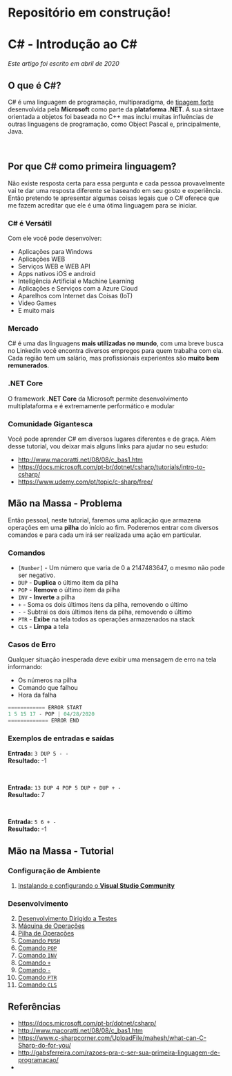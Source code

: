 # Repositório em construção!

# C# - Introdução ao C# 
*Este artigo foi escrito em abril de 2020*

## O que é C#?

C# é uma linguagem de programação, multiparadigma, de [tipagem forte](https://github.com/Go-Horse-Coding/programming-concepts-tutorial/blob/master/Concepts/typing.md)
desenvolvida pela **Microsoft** como parte da **plataforma .NET**. A sua sintaxe orientada a objetos foi baseada no C++ mas inclui muitas influências de outras linguagens
de programação, como Object Pascal e, principalmente, Java.

<br>

## Por que C# como primeira linguagem?

Não existe resposta certa para essa pergunta e cada pessoa provavelmente vai te dar uma resposta diferente se baseando em seu gosto e experiência. 
Então pretendo te apresentar algumas coisas legais que o C# oferece que me fazem acreditar que ele é uma ótima linguagem para se iniciar.

### C# é Versátil

Com ele você pode desenvolver:
* Aplicações para Windows
* Aplicações WEB
* Serviços WEB e WEB API
* Apps nativos iOS e android
* Inteligência Artificial e Machine Learning
* Aplicações e Serviços com a Azure Cloud
* Aparelhos com Internet das Coisas (IoT) 
* Video Games
* E muito mais
	
### Mercado

C# é uma das linguagens **mais utilizadas no mundo**, com uma breve busca no LinkedIn você encontra diversos empregos para quem trabalha com ela.
Cada região tem um salário, mas profissionais experientes são **muito bem remunerados**.

### .NET Core

O framework **.NET Core** da Microsoft permite desenvolvimento multiplataforma e é extremamente performático e modular

### Comunidade Gigantesca

Você pode aprender C# em diversos lugares diferentes e de graça. Além desse tutorial, vou deixar mais alguns links para ajudar no seu estudo:
* http://www.macoratti.net/08/08/c_bas1.htm
* https://docs.microsoft.com/pt-br/dotnet/csharp/tutorials/intro-to-csharp/
* https://www.udemy.com/pt/topic/c-sharp/free/

## Mão na Massa - Problema

Então pessoal, neste tutorial, faremos uma aplicação que armazena operações em uma **pilha** do início ao fim. Poderemos entrar com diversos comandos e para cada um irá ser realizada uma ação
em particular.


### Comandos

* `[Number]` - Um número que varia de 0 a 2147483647, o mesmo não pode ser negativo.
* `DUP` - **Duplica** o último item da pilha
* `POP` - **Remove** o último item da pilha
* `INV` - **Inverte** a pilha
* `+` - Soma os dois últimos itens da pilha, removendo o último
* `-` - Subtrai os dois últimos itens da pilha, removendo o último
* `PTR` - **Exibe** na tela todos as operações armazenados na stack
* `CLS` - **Limpa** a tela

### Casos de Erro

Qualquer situação inesperada deve exibir uma mensagem de erro na tela informando:

* Os números na pilha
* Comando que falhou
* Hora da falha
```C#
============ ERROR START
1 5 15 17 - POP | 04/28/2020
============= ERROR END
```


### Exemplos de entradas e saídas

**Entrada:** `3 DUP 5 - -` <br/>
**Resultado:** -1

<br/>

**Entrada:** `13 DUP 4 POP 5 DUP + DUP + -` <br/>
**Resultado:** 7

<br/>

**Entrada:** `5 6 + -` <br/>
**Resultado:** -1

## Mão na Massa - Tutorial

### Configuração de Ambiente

01. [Instalando e configurando o **Visual Studio Community**]()

### Desenvolvimento

02. [Desenvolvimento Dirigido a Testes]()
03. [Máquina de Operações]()
04. [Pilha de Operações]()
05. [Comando `PUSH`]()
06. [Comando `POP`]()
07. [Comando `INV`]()
08. [Comando `+`]()
09. [Comando `-`]()
10. [Comando `PTR`]()
11. [Comando `CLS`]()


## Referências

* https://docs.microsoft.com/pt-br/dotnet/csharp/
* http://www.macoratti.net/08/08/c_bas1.htm
* https://www.c-sharpcorner.com/UploadFile/mahesh/what-can-C-Sharp-do-for-you/
* http://gabsferreira.com/razoes-pra-c-ser-sua-primeira-linguagem-de-programacao/
* 

